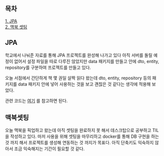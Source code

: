 ## 목차
[1. JPA](#jpa)   
[2. 맥북 셋팅](#맥북셋팅)

## JPA
학교에서 나눠준 자료를 통해 JPA 프로젝트를 완성해 나가고 있다 아직 서버를 돌릴 예정이 없어서 설정 파일을 따로 다루진 않았지만 data 패키지를 만들고 안에 dto, entity, repository를 구분하여 프로젝트를 만들고 있다.

오늘 서점에서 간단하게 책 몇 권일 살짝 읽다 왔는데 dto, entity, repository 등의 패키지를 data 패키지 안에 넣어 사용하는 것을 보고 괜찮은 것 같다는 생각에 적용해 보았다.

관련 코드는 [여기](https://github.com/ohju96/JPA-study-poly/commit/9389a9bb4e47c9dc7983c3e32d86936be6817d95) 를 참고하면 된다.

## 맥북셋팅
오늘 맥북을 픽업하고 왔는데 아직 셋팅을 완료하지 못 해서 데스크탑으로 공부하고 TIL을 작성하고 있다. 마저 사용을 위해 셋팅을 마무리하고 docker를 통해 DB 구현을 하는 것 까지 해서 프로젝트를 생성해 연동하는 것 까지가 목표다. 아직 단축키도 익숙하지 않아서 조금 익숙해지는 기간이 필요할 것 같다.
